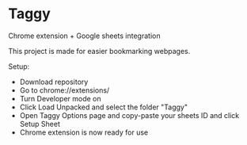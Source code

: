 # Taggy
Chrome extension + Google sheets integration

This project is made for easier bookmarking webpages.

Setup:
- Download repository
- Go to chrome://extensions/
- Turn Developer mode on
- Click Load Unpacked and select the folder "Taggy"
- Open Taggy Options page and copy-paste your sheets ID and click Setup Sheet
- Chrome extension is now ready for use
